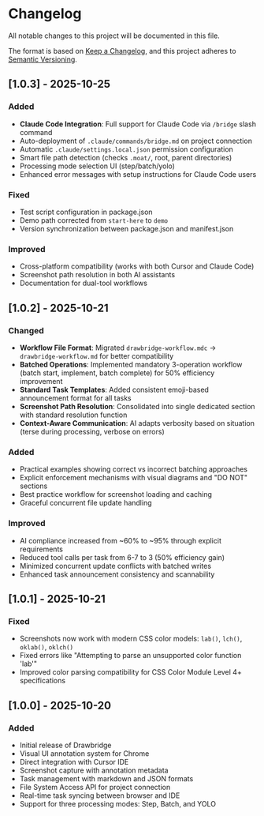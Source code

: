 # Changelog

All notable changes to this project will be documented in this file.

The format is based on [Keep a Changelog](https://keepachangelog.com/en/1.0.0/),
and this project adheres to [Semantic Versioning](https://semver.org/spec/v2.0.0.html).

## [1.0.3] - 2025-10-25

### Added
- **Claude Code Integration**: Full support for Claude Code via `/bridge` slash command
- Auto-deployment of `.claude/commands/bridge.md` on project connection
- Automatic `.claude/settings.local.json` permission configuration
- Smart file path detection (checks `.moat/`, root, parent directories)
- Processing mode selection UI (step/batch/yolo)
- Enhanced error messages with setup instructions for Claude Code users

### Fixed
- Test script configuration in package.json
- Demo path corrected from `start-here` to `demo`
- Version synchronization between package.json and manifest.json

### Improved
- Cross-platform compatibility (works with both Cursor and Claude Code)
- Screenshot path resolution in both AI assistants
- Documentation for dual-tool workflows

## [1.0.2] - 2025-10-21

### Changed
- **Workflow File Format**: Migrated `drawbridge-workflow.mdc` → `drawbridge-workflow.md` for better compatibility
- **Batched Operations**: Implemented mandatory 3-operation workflow (batch start, implement, batch complete) for 50% efficiency improvement
- **Standard Task Templates**: Added consistent emoji-based announcement format for all tasks
- **Screenshot Path Resolution**: Consolidated into single dedicated section with standard resolution function
- **Context-Aware Communication**: AI adapts verbosity based on situation (terse during processing, verbose on errors)

### Added
- Practical examples showing correct vs incorrect batching approaches
- Explicit enforcement mechanisms with visual diagrams and "DO NOT" sections
- Best practice workflow for screenshot loading and caching
- Graceful concurrent file update handling

### Improved
- AI compliance increased from ~60% to ~95% through explicit requirements
- Reduced tool calls per task from 6-7 to 3 (50% efficiency gain)
- Minimized concurrent update conflicts with batched writes
- Enhanced task announcement consistency and scannability

## [1.0.1] - 2025-10-21

### Fixed
- Screenshots now work with modern CSS color models: `lab()`, `lch()`, `oklab()`, `oklch()`
- Fixed errors like "Attempting to parse an unsupported color function 'lab'"
- Improved color parsing compatibility for CSS Color Module Level 4+ specifications

## [1.0.0] - 2025-10-20

### Added
- Initial release of Drawbridge
- Visual UI annotation system for Chrome
- Direct integration with Cursor IDE
- Screenshot capture with annotation metadata
- Task management with markdown and JSON formats
- File System Access API for project connection
- Real-time task syncing between browser and IDE
- Support for three processing modes: Step, Batch, and YOLO

